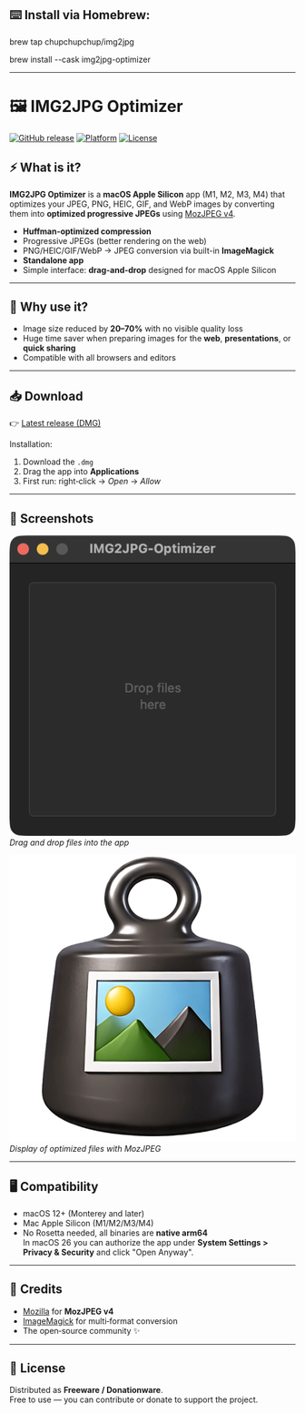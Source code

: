 ## ⌨️ Install via Homebrew:

brew tap chupchupchup/img2jpg

brew install --cask img2jpg-optimizer

---

# 🖼️ IMG2JPG Optimizer

[![GitHub release](https://img.shields.io/github/v/release/chupchupchup/IMG2JPG-Optimizer)](https://github.com/chupchupchup/IMG2JPG-Optimizer/releases)
[![Platform](https://img.shields.io/badge/platform-macOS%20Apple%20Silicon-blue)]()
[![License](https://img.shields.io/badge/license-Freeware%20%2F%20Donationware-brightgreen)]()

## ⚡ What is it?
**IMG2JPG Optimizer** is a **macOS Apple Silicon** app (M1, M2, M3, M4) that optimizes your JPEG, PNG, HEIC, GIF, and WebP images by converting them into **optimized progressive JPEGs** using [MozJPEG v4](https://github.com/mozilla/mozjpeg).  

- **Huffman-optimized compression**  
- Progressive JPEGs (better rendering on the web)  
- PNG/HEIC/GIF/WebP → JPEG conversion via built-in **ImageMagick**  
- **Standalone app**  
- Simple interface: **drag-and-drop** designed for macOS Apple Silicon  

---

## 🚀 Why use it?
- Image size reduced by **20–70%** with no visible quality loss  
- Huge time saver when preparing images for the **web**, **presentations**, or **quick sharing**  
- Compatible with all browsers and editors  

---

## 📥 Download
👉 [Latest release (DMG)](https://github.com/chupchupchup/IMG2JPG-Optimizer/releases/latest)  

Installation:  
1. Download the `.dmg`  
2. Drag the app into **Applications**  
3. First run: right‑click → *Open* → *Allow*  

---

## 📸 Screenshots

![Main window](screenshots/capture1.png)  
*Drag and drop files into the app*

![Optimized results](screenshots/capture2.png)  
*Display of optimized files with MozJPEG*

---

## 🖥️ Compatibility
- macOS 12+ (Monterey and later)  
- Mac Apple Silicon (M1/M2/M3/M4)  
- No Rosetta needed, all binaries are **native arm64**  
In macOS 26 you can authorize the app under **System Settings > Privacy & Security**
and click "Open Anyway".
---

## 🙏 Credits
- [Mozilla](https://github.com/mozilla/mozjpeg) for **MozJPEG v4**  
- [ImageMagick](https://imagemagick.org) for multi‑format conversion  
- The open‑source community ✨  

---


## 💝 License
Distributed as **Freeware / Donationware**.  
Free to use — you can contribute or donate to support the project.

